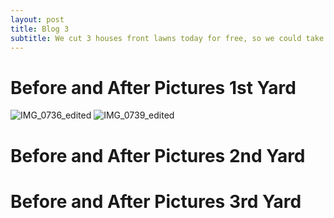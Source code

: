 ```yaml
---
layout: post
title: Blog 3
subtitle: We cut 3 houses front lawns today for free, so we could take before and after pics of our work.
---
```

# **Before and After Pictures 1st Yard**
![IMG_0736_edited](https://user-images.githubusercontent.com/129482309/231351515-27dcb311-e899-4cd8-b7b2-73e6958a7425.jpg) ![IMG_0739_edited](https://user-images.githubusercontent.com/129482309/231351528-f9cb2a7b-4a73-4e07-9793-53ff26255e82.jpg)







# **Before and After Pictures 2nd Yard**


# **Before and After Pictures 3rd Yard**


